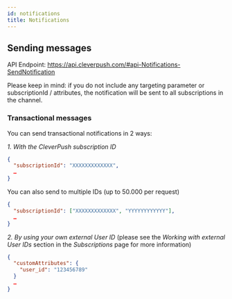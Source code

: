```yaml
---
id: notifications
title: Notifications
---
```



## Sending messages

API Endpoint: https://api.cleverpush.com/#api-Notifications-SendNotification

Please keep in mind: if you do not include any targeting parameter or subscriptionId / attributes, the notification will be sent to all subscriptions in the channel.


### Transactional messages

You can send transactional notifications in 2 ways:

*1. With the CleverPush subscription ID*

```json
{
  "subscriptionId": "XXXXXXXXXXXXX",
  …
}
```

You can also send to multiple IDs (up to 50.000 per request)
```json
{
  "subscriptionId": ["XXXXXXXXXXXXX", "YYYYYYYYYYYY"],
  …
}
```

*2. By using your own external User ID* (please see the _Working with external User IDs_ section in the _Subscriptions_ page for more information)

```json
{
  "customAttributes": {
    "user_id": "123456789"
  }
  …
}
```
